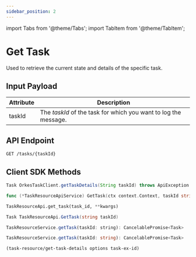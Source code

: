 ```yaml
---
sidebar_position: 2
---
```


import Tabs from '@theme/Tabs';
import TabItem from '@theme/TabItem';

# Get Task

Used to retrieve the current state and details of the specific task.

## Input Payload

| Attribute | Description |
| --------- | -------------- | 
| taskId | The *taskId* of the task for which you want to log the message. | 

## API Endpoint

```
GET /tasks/{taskId}
```

## Client SDK Methods

<Tabs>
<TabItem value="Java" label="Java">

```java
Task OrkesTaskClient.getTaskDetails(String taskId) throws ApiException
```

</TabItem>
<TabItem value="Go" label="Go">

```go
func (*TaskResourceApiService) GetTask(ctx context.Context, taskId string) (model.Task, *http.Response, error)
```

</TabItem>
<TabItem value="Python" label="Python">

```python
TaskResourceApi.get_task(task_id, **kwargs)
```

</TabItem>
<TabItem value="CSharp" label="C#">

```csharp
Task TaskResourceApi.GetTask(string taskId)
```

</TabItem>
<TabItem value="JavaScript" label="JavaScript">

```javascript
TaskResourceService.getTask(taskId: string): CancelablePromise<Task>
```

</TabItem>
<TabItem value="Typescript" label="Typescript">

```typescript
TaskResourceService.getTask(taskId: string): CancelablePromise<Task>
```

</TabItem>
<TabItem value="Clojure" label="Clojure">

```clojure
(task-resource/get-task-details options task-ex-id)
```

</TabItem>
</Tabs>
